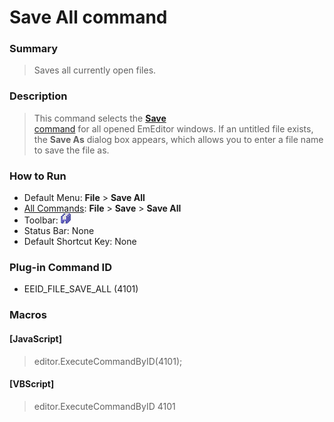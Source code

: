 # Save All command

### Summary

> Saves all currently open files.

### Description

> This command selects the [**Save** \
> command](file_save) for all opened EmEditor windows. If an untitled file exists,
> the **Save As** dialog box appears, which allows you to enter a file name to save the file as.

### How to Run

- Default Menu: **File** \> **Save All**
- [All Commands](../tools/all_commands): **File** \> **Save**
\> **Save All**
- Toolbar:
![](../../images/filesaveall.gif)
- Status Bar: None
- Default Shortcut Key: None

### Plug-in Command ID

- EEID\_FILE\_SAVE\_ALL (4101)

### Macros

#### \[JavaScript\]

> editor.ExecuteCommandByID(4101);

#### \[VBScript\]

> editor.ExecuteCommandByID 4101
